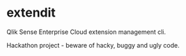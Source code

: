 # extendit
Qlik Sense Enterprise Cloud extension management cli.

Hackathon project - beware of hacky, buggy and ugly code.
